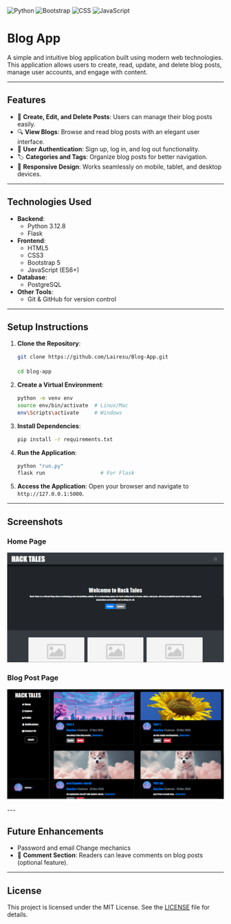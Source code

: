 ![Python](https://img.shields.io/badge/Python-3.12.8-blue?logo=python&logoColor=white)
![Bootstrap](https://img.shields.io/badge/Bootstrap-5.0-purple?logo=bootstrap&logoColor=white)
![CSS](https://img.shields.io/badge/CSS-3-blue?logo=css3&logoColor=white)
![JavaScript](https://img.shields.io/badge/JavaScript-ES6+-yellow?logo=javascript&logoColor=white)


# Blog App

A simple and intuitive blog application built using modern web technologies. This application allows users to create, read, update, and delete blog posts, manage user accounts, and engage with content.

---

## Features

- 📝 **Create, Edit, and Delete Posts**: Users can manage their blog posts easily.
- 🔍 **View Blogs**: Browse and read blog posts with an elegant user interface.
- 👥 **User Authentication**: Sign up, log in, and log out functionality.
- 🏷️ **Categories and Tags**: Organize blog posts for better navigation.
- 📱 **Responsive Design**: Works seamlessly on mobile, tablet, and desktop devices.

---

## Technologies Used

- **Backend**: 
  - Python 3.12.8
  - Flask 
- **Frontend**:
  - HTML5
  - CSS3
  - Bootstrap 5
  - JavaScript (ES6+)
- **Database**:
  - PostgreSQL
- **Other Tools**:
  - Git & GitHub for version control

---

## Setup Instructions

1. **Clone the Repository**:
   ```bash
   git clone https://github.com/Lairesu/Blog-App.git

   cd blog-app
   ```

2. **Create a Virtual Environment**:
   ```bash
   python -m venv env
   source env/bin/activate  # Linux/Mac
   env\Scripts\activate     # Windows
   ```

3. **Install Dependencies**:
   ```bash
   pip install -r requirements.txt
   ```

4. **Run the Application**:
   ```bash
   python "run.py"
   flask run                  # For Flask
   ```

5. **Access the Application**:
   Open your browser and navigate to `http://127.0.0.1:5000`.

---

## Screenshots

### Home Page
<p align="center">
  <img src="Image/front.png" alt="Front page">
</p>

### Blog Post Page
<p align="center">
  <img src="Image/blog_post.png" alt="Blog_post">
</p>
---

## Future Enhancements

- Password and email Change mechanics
- 💬 **Comment Section**: Readers can leave comments on blog posts (optional feature).

---

## License

This project is licensed under the MIT License. See the [LICENSE](LICENSE) file for details.

